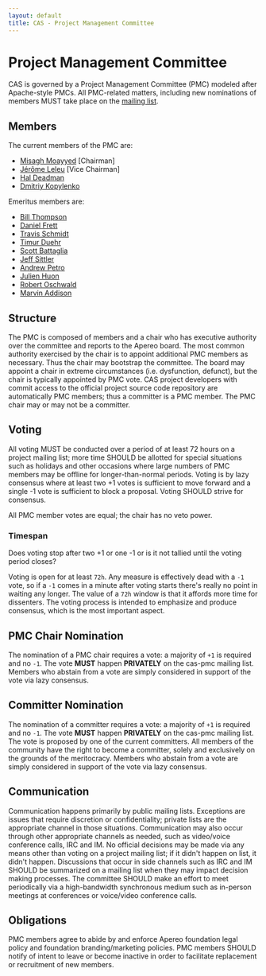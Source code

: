```yaml
---
layout: default
title: CAS - Project Management Committee
---
```


# Project Management Committee

CAS is governed by a Project Management Committee (PMC) modeled after Apache-style PMCs. All PMC-related matters, including new nominations of
members MUST take place on the [mailing list](/cas/Mailing-Lists.html).

## Members

The current members of the PMC are:

- [Misagh Moayyed](https://github.com/mmoayyed) [Chairman]
- [Jérôme Leleu](https://github.com/leleuj) [Vice Chairman]
- [Hal Deadman](https://github.com/hdeadman)
- [Dmitriy Kopylenko](https://github.com/dima767)

Emeritus members are:

- [Bill Thompson](https://github.com/wgthom)
- [Daniel Frett](https://github.com/frett)
- [Travis Schmidt](https://github.com/tsschmidt)
- [Timur Duehr](https://github.com/tduehr)
- [Scott Battaglia](https://github.com/battags)
- [Jeff Sittler](https://github.com/mindblender)
- [Andrew Petro](https://github.com/apetro)
- [Julien Huon](https://github.com/julienhuon)
- [Robert Oschwald](https://github.com/robertoschwald)
- [Marvin Addison](https://github.com/serac)

## Structure

The PMC is composed of members and a chair who has executive authority over the committee and reports to the Apereo board.
The most common authority exercised by the chair is to appoint additional PMC members as necessary. Thus the chair
may bootstrap the committee. The board may appoint a chair in extreme circumstances (i.e. dysfunction, defunct),
but the chair is typically appointed by PMC vote. CAS project developers with commit access to the official project source code
repository are automatically PMC members; thus a committer is a PMC member. The PMC chair may or may not be a committer.

## Voting

All voting MUST be conducted over a period of at least 72 hours on a project mailing list; more time SHOULD be allotted for special
situations such as holidays and other occasions where large numbers of PMC members may be offline for longer-than-normal periods.
Voting is by lazy consensus where at least two +1 votes is sufficient to move forward and a single -1 vote is sufficient to block a
proposal. Voting SHOULD strive for consensus.

All PMC member votes are equal; the chair has no veto power.

### Timespan

Does voting stop after two +1 or one -1 or is it not tallied until the voting period closes?

Voting is open for at least `72h`. Any measure is effectively dead with a `-1` vote, so if a `-1` comes in a minute after voting starts there's really no point
in waiting any longer. The value of a `72h` window is that it affords more time for dissenters. The voting process is intended to emphasize and produce consensus,
which is the most important aspect.

## PMC Chair Nomination

The nomination of a PMC chair requires a vote: a majority of `+1` is required and no `-1`. The vote **MUST** happen **PRIVATELY** on the cas-pmc mailing list.
Members who abstain from a vote are simply considered in support of the vote via lazy consensus.

## Committer Nomination

The nomination of a committer requires a vote: a majority of `+1` is required and no `-1`. The vote **MUST** happen **PRIVATELY** on the cas-pmc mailing list.
The vote is proposed by one of the current committers. All members of the community have the right to become a committer, solely and exclusively
on the grounds of the meritocracy. Members who abstain from a vote are simply considered in support of the vote via lazy consensus.

## Communication

Communication happens primarily by public mailing lists. Exceptions are issues that require discretion or confidentiality;
private lists are the appropriate channel in those situations. Communication may also occur through other appropriate channels as needed,
such as video/voice conference calls, IRC and IM. No official decisions may be made via any means other than voting on a project mailing list;
if it didn't happen on list, it didn't happen. Discussions that occur in side channels such as IRC and IM SHOULD be summarized on a mailing list
when they may impact decision making processes. The committee SHOULD make an effort to meet periodically via a high-bandwidth synchronous medium
such as in-person meetings at conferences or voice/video conference calls.

## Obligations

PMC members agree to abide by and enforce Apereo foundation legal policy and foundation branding/marketing policies.
PMC members SHOULD notify of intent to leave or become inactive in order to facilitate replacement or recruitment of new members.

